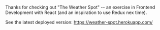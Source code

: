 Thanks for checking out "The Weather Spot" -- an exercise in Frontend Development with React (and an inspiration to use Redux nex time).

See the latest deployed version: https://weather-spot.herokuapp.com/
